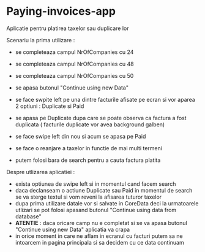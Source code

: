 # Paying-invoices-app

Aplicatie pentru platirea taxelor sau duplicare lor

Scenariu la prima utilizare : 
  - se completeaza campul NrOfCompanies cu 24
  - se completeaza campul NrOfCompanies cu 48
  - se completeaza campul NrOfCompanies cu 50
  - se apasa butonul "Continue using new Data" 

  - se face swpite left pe una dintre facturile afisate pe ecran si vor aparea 2 optiuni : Duplicate si Paid
  
  - se apasa pe Duplicate dupa care se poate observa ca factura a fost duplicata ( facturile duplicate vor avea background galben)
  - se face swipe left din nou si acum se apasa pe Paid 
  - se face o reanjare a taxelor in functie de mai multi termeni 
  - putem folosi bara de search pentru a cauta factura platita
  
  
Despre utlizarea aplicatiei : 
  - exista optiunea de swipe left si in momentul cand facem search 
  - daca declanseam o actiune Duplicate sau Paid in momentul de search se va sterge textul si vom reveni la afisarea tuturor taxelor
  - dupa prima utilizare datale vor si salvate in CoreData deci la urmatoarele utlizari se pot folosi apasand butonul "Continue using data from database"
  - **ATENTIE** : daca oricare camp nu e completat si se va apasa butonul "Continue using new Data"  aplicatia va crapa
  - in orice moment in care ne aflam in ecranul cu facturi putem sa ne intoarcem in pagina principala si sa decidem cu ce data continuam
  
